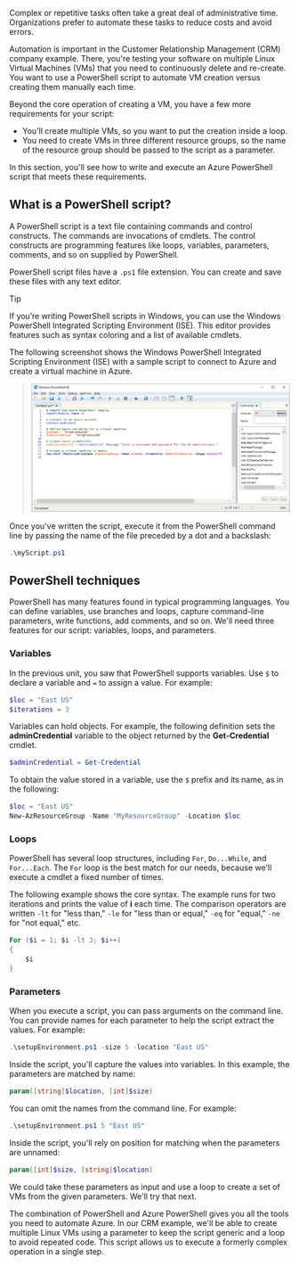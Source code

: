 Complex or repetitive tasks often take a great deal of administrative time. Organizations prefer to automate these tasks to reduce costs and avoid errors.

Automation is important in the Customer Relationship Management (CRM) company example. There, you're testing your software on multiple Linux Virtual Machines (VMs) that you need to continuously delete and re-create. You want to use a PowerShell script to automate VM creation versus creating them manually each time.

Beyond the core operation of creating a VM, you have a few more requirements for your script:

- You'll create multiple VMs, so you want to put the creation inside a loop.
- You need to create VMs in three different resource groups, so the name of the resource group should be passed to the script as a parameter.

In this section, you'll see how to write and execute an Azure PowerShell script that meets these requirements.

## What is a PowerShell script?

A PowerShell script is a text file containing commands and control constructs. The commands are invocations of cmdlets. The control constructs are programming features like loops, variables, parameters, comments, and so on supplied by PowerShell.

PowerShell script files have a `.ps1` file extension. You can create and save these files with any text editor.

> [!TIP]
> If you’re writing PowerShell scripts in Windows, you can use the Windows PowerShell Integrated Scripting Environment (ISE). This editor provides features such as syntax coloring and a list of available cmdlets.
>
The following screenshot shows the Windows PowerShell Integrated Scripting Environment (ISE) with a sample script to connect to Azure and create a virtual machine in Azure.

>![Screenshot of the Windows PowerShell Integrated Scripting Environment with a script to create a virtual machine open in the editing window.](../media/7-windows-powershell-ise-screenshot.png)

Once you've written the script, execute it from the PowerShell command line by passing the name of the file preceded by a dot and a backslash:

```powershell
.\myScript.ps1
```

## PowerShell techniques

PowerShell has many features found in typical programming languages. You can define variables, use branches and loops, capture command-line parameters, write functions, add comments, and so on. We'll need three features for our script: variables, loops, and parameters.

### Variables

In the previous unit, you saw that PowerShell supports variables. Use `$` to declare a variable and `=` to assign a value. For example:

```powershell
$loc = "East US"
$iterations = 3
```

Variables can hold objects. For example, the following definition sets the **adminCredential** variable to the object returned by the **Get-Credential** cmdlet.

```powershell
$adminCredential = Get-Credential
```

To obtain the value stored in a variable, use the `$` prefix and its name, as in the following:

```powershell
$loc = "East US"
New-AzResourceGroup -Name "MyResourceGroup" -Location $loc
```

### Loops

PowerShell has several loop structures, including `For`, `Do...While`, and `For...Each`. The `For` loop is the best match for our needs, because we'll execute a cmdlet a fixed number of times.

The following example shows the core syntax. The example runs for two iterations and prints the value of **i** each time. The comparison operators are written `-lt` for "less than," `-le` for "less than or equal," `-eq` for "equal," `-ne` for "not equal," etc.

```powershell
For ($i = 1; $i -lt 3; $i++)
{
    $i
}
```

### Parameters

When you execute a script, you can pass arguments on the command line. You can provide names for each parameter to help the script extract the values. For example:

```powershell
.\setupEnvironment.ps1 -size 5 -location "East US"
```

Inside the script, you'll capture the values into variables. In this example, the parameters are matched by name:

```powershell
param([string]$location, [int]$size)
```

You can omit the names from the command line. For example:

```powershell
.\setupEnvironment.ps1 5 "East US"
```

Inside the script, you'll rely on position for matching when the parameters are unnamed:

```powershell
param([int]$size, [string]$location)
```

We could take these parameters as input and use a loop to create a set of VMs from the given parameters. We'll try that next.

The combination of PowerShell and Azure PowerShell gives you all the tools you need to automate Azure. In our CRM example, we'll be able to create multiple Linux VMs using a parameter to keep the script generic and a loop to avoid repeated code. This script allows us to execute a formerly complex operation in a single step.
